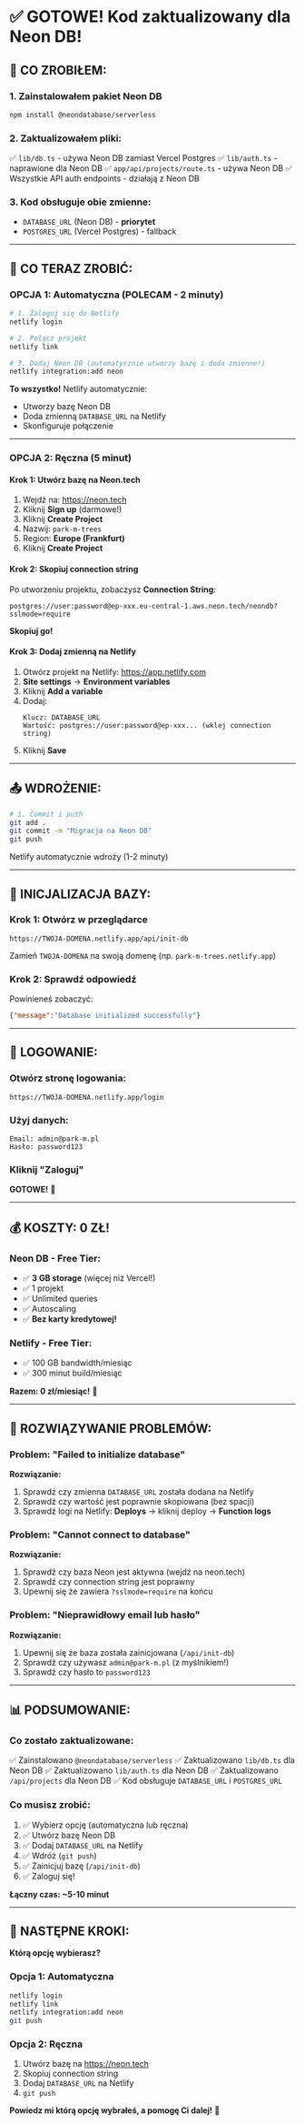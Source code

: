 # ✅ GOTOWE! Kod zaktualizowany dla Neon DB!

## 🎉 CO ZROBIŁEM:

### 1. Zainstalowałem pakiet Neon DB
```bash
npm install @neondatabase/serverless
```

### 2. Zaktualizowałem pliki:
✅ `lib/db.ts` - używa Neon DB zamiast Vercel Postgres
✅ `lib/auth.ts` - naprawione dla Neon DB
✅ `app/api/projects/route.ts` - używa Neon DB
✅ Wszystkie API auth endpoints - działają z Neon DB

### 3. Kod obsługuje obie zmienne:
- `DATABASE_URL` (Neon DB) - **priorytet**
- `POSTGRES_URL` (Vercel Postgres) - fallback

---

## 🚀 CO TERAZ ZROBIĆ:

### **OPCJA 1: Automatyczna (POLECAM - 2 minuty)**

```bash
# 1. Zaloguj się do Netlify
netlify login

# 2. Połącz projekt
netlify link

# 3. Dodaj Neon DB (automatycznie utworzy bazę i doda zmienne!)
netlify integration:add neon
```

**To wszystko!** Netlify automatycznie:
- Utworzy bazę Neon DB
- Doda zmienną `DATABASE_URL` na Netlify
- Skonfiguruje połączenie

---

### **OPCJA 2: Ręczna (5 minut)**

#### Krok 1: Utwórz bazę na Neon.tech

1. Wejdź na: https://neon.tech
2. Kliknij **Sign up** (darmowe!)
3. Kliknij **Create Project**
4. Nazwij: `park-m-trees`
5. Region: **Europe (Frankfurt)**
6. Kliknij **Create Project**

#### Krok 2: Skopiuj connection string

Po utworzeniu projektu, zobaczysz **Connection String**:
```
postgres://user:password@ep-xxx.eu-central-1.aws.neon.tech/neondb?sslmode=require
```

**Skopiuj go!**

#### Krok 3: Dodaj zmienną na Netlify

1. Otwórz projekt na Netlify: https://app.netlify.com
2. **Site settings** → **Environment variables**
3. Kliknij **Add a variable**
4. Dodaj:
   ```
   Klucz: DATABASE_URL
   Wartość: postgres://user:password@ep-xxx... (wklej connection string)
   ```
5. Kliknij **Save**

---

## 📤 WDROŻENIE:

```bash
# 1. Commit i push
git add .
git commit -m "Migracja na Neon DB"
git push
```

Netlify automatycznie wdroży (1-2 minuty)

---

## 🎯 INICJALIZACJA BAZY:

### Krok 1: Otwórz w przeglądarce
```
https://TWOJA-DOMENA.netlify.app/api/init-db
```

Zamień `TWOJA-DOMENA` na swoją domenę (np. `park-m-trees.netlify.app`)

### Krok 2: Sprawdź odpowiedź
Powinieneś zobaczyć:
```json
{"message":"Database initialized successfully"}
```

---

## 🔐 LOGOWANIE:

### Otwórz stronę logowania:
```
https://TWOJA-DOMENA.netlify.app/login
```

### Użyj danych:
```
Email: admin@park-m.pl
Hasło: password123
```

### Kliknij "Zaloguj"

**GOTOWE!** 🎉

---

## 💰 KOSZTY: 0 ZŁ!

### Neon DB - Free Tier:
- ✅ **3 GB storage** (więcej niż Vercel!)
- ✅ 1 projekt
- ✅ Unlimited queries
- ✅ Autoscaling
- ✅ **Bez karty kredytowej!**

### Netlify - Free Tier:
- ✅ 100 GB bandwidth/miesiąc
- ✅ 300 minut build/miesiąc

**Razem: 0 zł/miesiąc!** 🎉

---

## 🔧 ROZWIĄZYWANIE PROBLEMÓW:

### Problem: "Failed to initialize database"
**Rozwiązanie:**
1. Sprawdź czy zmienna `DATABASE_URL` została dodana na Netlify
2. Sprawdź czy wartość jest poprawnie skopiowana (bez spacji)
3. Sprawdź logi na Netlify: **Deploys** → kliknij deploy → **Function logs**

### Problem: "Cannot connect to database"
**Rozwiązanie:**
1. Sprawdź czy baza Neon jest aktywna (wejdź na neon.tech)
2. Sprawdź czy connection string jest poprawny
3. Upewnij się że zawiera `?sslmode=require` na końcu

### Problem: "Nieprawidłowy email lub hasło"
**Rozwiązanie:**
1. Upewnij się że baza została zainicjowana (`/api/init-db`)
2. Sprawdź czy używasz `admin@park-m.pl` (z myślnikiem!)
3. Sprawdź czy hasło to `password123`

---

## 📊 PODSUMOWANIE:

### Co zostało zaktualizowane:
✅ Zainstalowano `@neondatabase/serverless`
✅ Zaktualizowano `lib/db.ts` dla Neon DB
✅ Zaktualizowano `lib/auth.ts` dla Neon DB
✅ Zaktualizowano `/api/projects` dla Neon DB
✅ Kod obsługuje `DATABASE_URL` i `POSTGRES_URL`

### Co musisz zrobić:
1. ✅ Wybierz opcję (automatyczna lub ręczna)
2. ✅ Utwórz bazę Neon DB
3. ✅ Dodaj `DATABASE_URL` na Netlify
4. ✅ Wdróż (`git push`)
5. ✅ Zainicjuj bazę (`/api/init-db`)
6. ✅ Zaloguj się!

**Łączny czas: ~5-10 minut**

---

## 🎯 NASTĘPNE KROKI:

**Którą opcję wybierasz?**

### Opcja 1: Automatyczna
```bash
netlify login
netlify link
netlify integration:add neon
git push
```

### Opcja 2: Ręczna
1. Utwórz bazę na https://neon.tech
2. Skopiuj connection string
3. Dodaj `DATABASE_URL` na Netlify
4. `git push`

**Powiedz mi którą opcję wybrałeś, a pomogę Ci dalej!** 🚀
